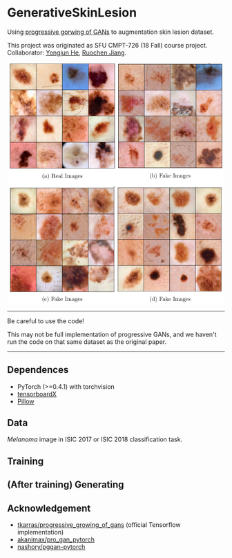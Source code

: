 # GenerativeSkinLesion  

Using [progressive gorwing of GANs](https://arxiv.org/abs/1710.10196) to augmentation skin lesion dataset.  

This project was originated as SFU CMPT-726 (18 Fall) course project. Collaborator: [Yongjun He](https://github.com/Nju141250047), [Ruochen Jiang](https://github.com/VHUCXAONG).   

![](https://github.com/SaoYan/GenerativeSkinLesion/blob/master/all_images.png)   

***

Be careful to use the code!  

This may not be full implementation of progressive GANs, and we haven't run the code on that same dataset as the original paper.  

***

## Dependences  
* PyTorch (>=0.4.1) with torchvision  
* [tensorboardX](https://github.com/lanpa/tensorboardX)  
* [Pillow](https://github.com/python-pillow/Pillow)  

## Data  
*Melanoma* image in ISIC 2017 or ISIC 2018 classification task.  

## Training  

## (After training) Generating  

## Acknowledgement  

* [tkarras/progressive_growing_of_gans](https://github.com/tkarras/progressive_growing_of_gans) (official Tensorflow implementation)  
* [akanimax/pro_gan_pytorch](https://github.com/akanimax/pro_gan_pytorch)  
* [nashory/pggan-pytorch](https://github.com/nashory/pggan-pytorch)  
